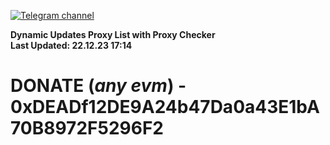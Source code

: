 [![Telegram channel](https://img.shields.io/endpoint?url=https://runkit.io/damiankrawczyk/telegram-badge/branches/master?url=https://t.me/n4z4v0d)](https://t.me/n4z4v0d) 

**Dynamic Updates Proxy List with Proxy Checker**  
**Last Updated: 22.12.23 17:14**

# DONATE (_any evm_) - 0xDEADf12DE9A24b47Da0a43E1bA70B8972F5296F2
